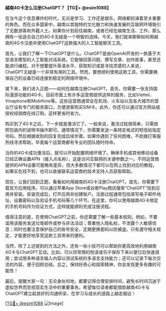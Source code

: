 **越南4G卡怎么注册ChatGPT？【TG💪+ @esim1088】**

在当今这个信息爆炸的时代，无论是学习、工作还是娱乐，网络都扮演着至关重要的角色。而在众多国家中，越南以其独特的文化魅力和快速发展的互联网环境吸引了无数游客和外籍人士。如果你计划前往越南，或者已经在越南生活、工作，那么拥有一张适合自己的4G卡无疑是一个明智的选择。今天，我们就来聊聊如何用越南的4G卡注册并使用ChatGPT这款强大的人工智能聊天工具。

首先，让我们了解一下ChatGPT是什么。ChatGPT是由OpenAI开发的一款基于大型语言模型的人工智能对话系统。它能够回答问题、撰写文章、创作故事，甚至还能进行编程。对于想要提升英语水平、获取知识或是寻找灵感的人来说，ChatGPT无疑是一个非常有用的工具。然而，要想顺利使用这款工具，你需要确保自己的设备已经连接到稳定的网络环境中。

接下来，我们进入正题——如何在越南注册ChatGPT。首先，你需要一张支持国际漫游功能的4G卡。目前市面上有许多运营商提供这样的服务，比如Viettel、Vinaphone和Mobifone等。这些运营商通常会在机场、火车站以及各大城市的营业厅设有专门的服务窗口，方便游客购买SIM卡。此外，你还可以通过官方网站或授权经销商在线订购，这样更省时省力。

购买到了4G卡之后，下一步就是激活它了。一般来说，激活过程很简单，只需按照包装内的说明书操作即可。通常情况下，你需要发送一条特定格式的短信给指定号码，然后根据收到的回复完成后续步骤。如果你遇到了任何困难，不妨拨打客服热线寻求帮助，毕竟每个运营商都有专业的团队随时待命。

当你的4G卡成功激活后，就可以开始配置网络环境了。确保手机或其他移动设备已经正确设置APN（接入点名称），这是访问互联网的关键参数之一。不同运营商提供的APN设置可能略有差异，但大多数情况下都可以在网上找到对应的教程。如果实在找不到，也可以直接联系运营商的技术支持人员获取帮助。

现在，让我们回到正题，看看如何用越南的4G卡注册ChatGPT。首先，你需要下载官方应用程序。可以通过苹果App Store或谷歌Play商店搜索“ChatGPT”找到应用并安装。安装完成后，打开应用并创建账户。注册过程通常包括填写电子邮件地址、设置密码以及验证手机号码等几个环节。在这里，你可以使用越南4G卡绑定的手机号码作为验证方式，这样就能顺利完成注册流程。

值得注意的是，在使用ChatGPT之前，你还需要了解一些基本规则。例如，不要滥用该服务发送垃圾邮件或参与非法活动；尊重他人隐私权，不泄露个人敏感信息；同时也要注意保护自己的账号安全，定期更换密码以防被盗。只有遵守相关规定，才能更好地享受这款工具带来的便利。

当然，除了上述提到的方法之外，还有一些小技巧可以帮助你更高效地利用越南4G卡与ChatGPT互动。比如，可以将常用的短语或句子保存下来以便日后快速调用；尝试用多种语言输入内容以测试系统的多语言支持能力；还可以记录下每次交流的内容，便于回顾总结。总之，保持好奇心和探索精神，你会发现更多有趣的可能性！

最后，提醒大家一句：无论身处何地，都要记得合理安排时间，避免长时间沉迷于虚拟世界而忽视现实生活中的重要事务。希望每位读者都能借助越南4G卡与ChatGPT建立起良好的沟通桥梁，在学习与成长的道路上越走越远！

[[TG💪+ @esim1088](https://t.me/s/esim1088) ![Image](https://i.postimg.cc/4NQfJmqS/Snipaste-2025-05-13-00-14-12.png)]